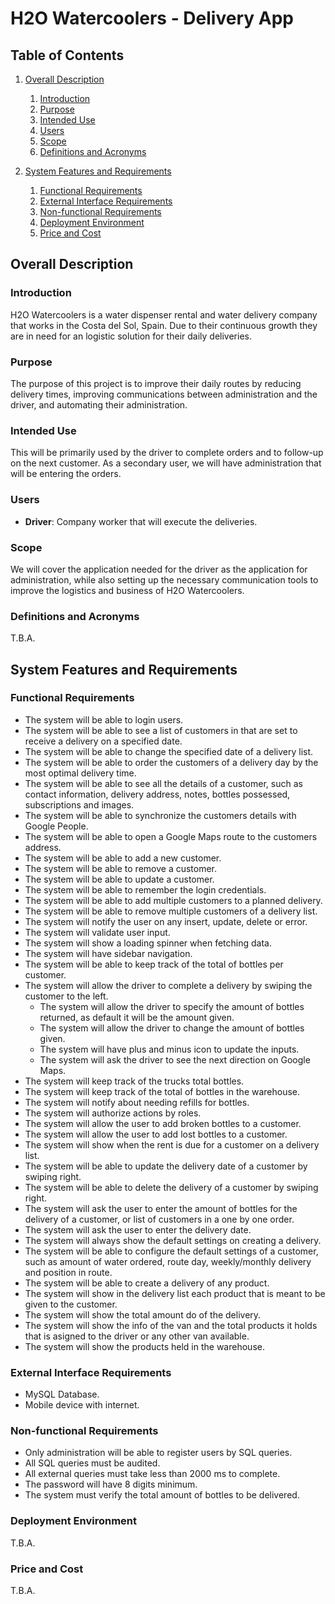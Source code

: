 # H2O Watercoolers - Delivery App

## Table of Contents

1.  [Overall Description](#overall-description)

    1. [Introduction](#introduction)
    2. [Purpose](#purpose)
    3. [Intended Use](#intended-use)
    4. [Users](#users)
    5. [Scope](#scope)
    6. [Definitions and Acronyms](#definitions-and-acronyms)

2.  [System Features and Requirements](#system-features-and-requirements)
    1. [Functional Requirements](#functional-requirements)
    2. [External Interface Requirements](#external-interface-requirements)
    3. [Non-functional Requirements](#non-functional-requirements)
    4. [Deployment Environment](#deployment-environment)
    5. [Price and Cost](#price-and-cost)

## Overall Description

### Introduction

H2O Watercoolers is a water dispenser rental and water delivery company that works in the Costa del Sol, Spain. Due to their continuous growth they are in need for an logistic solution for their daily deliveries.

### Purpose

The purpose of this project is to improve their daily routes by reducing delivery times, improving communications between administration and the driver, and automating their administration.

### Intended Use

This will be primarily used by the driver to complete orders and to follow-up on the next customer. As a secondary user, we will have administration that will be entering the orders.

### Users

- **Driver**: Company worker that will execute the deliveries.

### Scope

We will cover the application needed for the driver as the application for administration, while also setting up the necessary communication tools to improve the logistics and business of H2O Watercoolers.

### Definitions and Acronyms

T.B.A.

## System Features and Requirements

### Functional Requirements

- The system will be able to login users.
- The system will be able to see a list of customers in that are set to receive a delivery on a specified date.
- The system will be able to change the specified date of a delivery list.
- The system will be able to order the customers of a delivery day by the most optimal delivery time.
- The system will be able to see all the details of a customer, such as contact information, delivery address, notes, bottles possessed, subscriptions and images.
- The system will be able to synchronize the customers details with Google People.
- The system will be able to open a Google Maps route to the customers address.
- The system will be able to add a new customer.
- The system will be able to remove a customer.
- The system will be able to update a customer.
- The system will be able to remember the login credentials.
- The system will be able to add multiple customers to a planned delivery.
- The system will be able to remove multiple customers of a delivery list.
- The system will notify the user on any insert, update, delete or error.
- The system will validate user input.
- The system will show a loading spinner when fetching data.
- The system will have sidebar navigation.
- The system will be able to keep track of the total of bottles per customer.
- The system will allow the driver to complete a delivery by swiping the customer to the left.
  - The system will allow the driver to specify the amount of bottles returned, as default it will be the amount given.
  - The system will allow the driver to change the amount of bottles given.
  - The system will have plus and minus icon to update the inputs.
  - The system will ask the driver to see the next direction on Google Maps.
- The system will keep track of the trucks total bottles.
- The system will keep track of the total of bottles in the warehouse.
- The system will notify about needing refills for bottles.
- The system will authorize actions by roles.
- The system will allow the user to add broken bottles to a customer.
- The system will allow the user to add lost bottles to a customer.
- The system will show when the rent is due for a customer on a delivery list.
- The system will be able to update the delivery date of a customer by swiping right.
- The system will be able to delete the delivery of a customer by swiping right.
- The system will ask the user to enter the amount of bottles for the delivery of a customer, or list of customers in a one by one order.
- The system will ask the user to enter the delivery date.
- The system will always show the default settings on creating a delivery.
- The system will be able to configure the default settings of a customer, such as amount of water ordered, route day, weekly/monthly delivery and position in route.
- The system will be able to create a delivery of any product.
- The system will show in the delivery list each product that is meant to be given to the customer.
- The system will show the total amount do of the delivery.
- The system will show the info of the van and the total products it holds that is asigned to the driver or any other van available.
- The system will show the products held in the warehouse.

### External Interface Requirements

- MySQL Database.
- Mobile device with internet.

### Non-functional Requirements

- Only administration will be able to register users by SQL queries.
- All SQL queries must be audited.
- All external queries must take less than 2000 ms to complete.
- The password will have 8 digits minimum.
- The system must verify the total amount of bottles to be delivered.

### Deployment Environment

T.B.A.

### Price and Cost

T.B.A.
